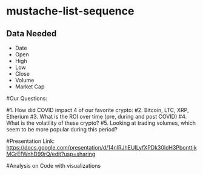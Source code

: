 # mustache-list-sequence

## Data Needed 
* Date
* Open
* High
* Low 
* Close
* Volume
* Market Cap

#Our Questions: 

#1. How did COVID impact 4 of our favorite crypto: 
#2. Bitcoin, LTC, XRP, Etherium
#3. What is the ROI over time (pre, during and post COVID)
#4. What is the volatility of these crypto?
#5. Looking at trading volumes, which seem to be more popular during this period?


#Presentation Link: https://docs.google.com/presentation/d/14nlRJhEUILyfXPDk30ldH3PbonttjkMGrEfWnhD99rQ/edit?usp=sharing 

#Analysis on Code with visualizations 